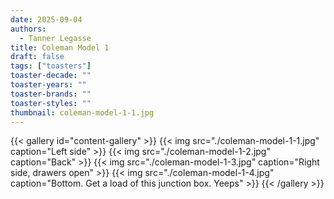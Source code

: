 ```yaml
---
date: 2025-09-04
authors:
  - Tanner Legasse
title: Coleman Model 1
draft: false
tags: ["toasters"]
toaster-decade: ""
toaster-years: ""
toaster-brands: ""
toaster-styles: ""
thumbnail: coleman-model-1-1.jpg
---
```

{{< gallery id="content-gallery" >}}
  {{< img src="./coleman-model-1-1.jpg" caption="Left side" >}}
  {{< img src="./coleman-model-1-2.jpg" caption="Back" >}}
  {{< img src="./coleman-model-1-3.jpg" caption="Right side, drawers open" >}}
  {{< img src="./coleman-model-1-4.jpg" caption="Bottom. Get a load of this junction box. Yeeps" >}}
{{< /gallery >}}


